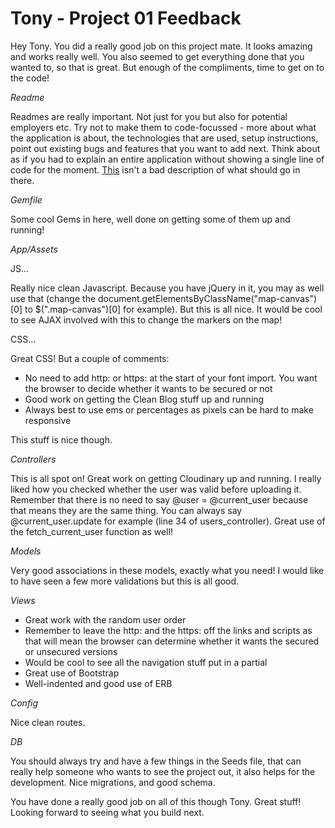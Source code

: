 # Tony - Project 01 Feedback

Hey Tony. You did a really good job on this project mate.  It looks amazing and works really well. You also seemed to get everything done that you wanted to, so that is great. But enough of the compliments, time to get on to the code!

_Readme_

Readmes are really important.  Not just for you but also for potential employers etc.  Try not to make them to code-focussed - more about what the application is about, the technologies that are used, setup instructions, point out existing bugs and features that you want to add next.  Think about as if you had to explain an entire application without showing a single line of code for the moment.  [This](http://stackoverflow.com/questions/2304863/how-to-write-a-good-readme#answers) isn't a bad description of what should go in there.

_Gemfile_

Some cool Gems in here, well done on getting some of them up and running!

_App/Assets_

JS...

Really nice clean Javascript. Because you have jQuery in it, you may as well use that (change the document.getElementsByClassName("map-canvas")[0] to $(".map-canvas")[0] for example).  But this is all nice. It would be cool to see AJAX involved with this to change the markers on the map!

CSS...

Great CSS! But a couple of comments:
- No need to add http: or https: at the start of your font import. You want the browser to decide whether it wants to be secured or not
- Good work on getting the Clean Blog stuff up and running
- Always best to use ems or percentages as pixels can be hard to make responsive

This stuff is nice though.

_Controllers_

This is all spot on!  Great work on getting Cloudinary up and running. I really liked how you checked whether the user was valid before uploading it.  Remember that there is no need to say @user = @current_user because that means they are the same thing. You can always say @current_user.update for example (line 34 of users_controller).  Great use of the fetch_current_user function as well!

_Models_

Very good associations in these models, exactly what you need!  I would like to have seen a few more validations but this is all good.

_Views_

- Great work with the random user order
- Remember to leave the http: and the https: off the links and scripts as that will mean the browser can determine whether it wants the secured or unsecured versions
- Would be cool to see all the navigation stuff put in a partial
- Great use of Bootstrap
- Well-indented and good use of ERB

_Config_

Nice clean routes.

_DB_

You should always try and have a few things in the Seeds file, that can really help someone who wants to see the project out, it also helps for the development.  Nice migrations, and good schema.


You have done a really good job on all of this though Tony. Great stuff! Looking forward to seeing what you build next.